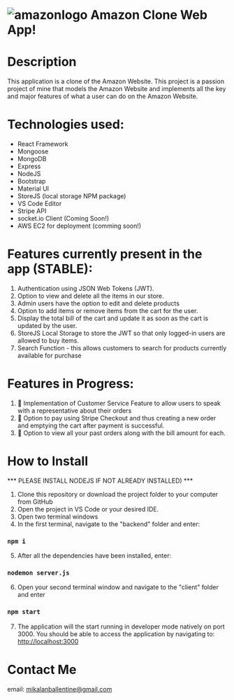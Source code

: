 # ![amazonlogo](http://pngimg.com/uploads/amazon/amazon_PNG11.png) Amazon Clone Web App!

# Description
This application is a clone of the Amazon Website. This project is a passion project of mine that models the Amazon Website and implements all the key and major features of what a user can do on the Amazon Website.

# Technologies used:
- React Framework
- Mongoose
- MongoDB
- Express
- NodeJS
- Bootstrap
- Material UI
- StoreJS (local storage NPM package)
- VS Code Editor
- Stripe API 
- socket.io Client (Coming Soon!)
- AWS EC2 for deployment (comming soon!)

# Features currently present in the app (STABLE):
1. Authentication using JSON Web Tokens (JWT).
2. Option to view and delete all the items in our store.
3. Admin users have the option to edit and delete products
3. Option to add items or remove items from the cart for the user.
4. Display the total bill of the cart and update it as soon as the cart is updated by the user.
5. StoreJS Local Storage to store the JWT so that only logged-in users are allowed to buy items.
6. Search Function - this allows customers to search for products currently available for purchase


# Features in Progress:

 1. 🔨 Implementation of Customer Service Feature to allow users to speak with a representative about their orders
 2. 🔨 Option to pay using Stripe Checkout and thus creating a new order and emptying the cart after payment is successful.
 3. 🔨 Option to view all your past orders along with the bill amount for each.
  
  # How to Install 
  *** PLEASE INSTALL NODEJS IF NOT ALREADY INSTALLED) ***
  1. Clone this repository or download the project folder to your computer from GitHub
  2. Open the project in VS Code or your desired IDE.
  3. Open two terminal windows
  4. In the first terminal, navigate to the "backend" folder and enter:
  ### `npm i`
  5. After all the dependencies have been installed, enter:
  ### `nodemon server.js`
  6. Open your second terminal window and navigate to the "client" folder and enter
  ### `npm start`
  7. The application will the start running in developer mode natively on port 3000. You should be able to access the application by navigating to: [http://localhost:3000](http://localhost:3000)

# Contact Me
email: mikalanballentine@gmail.com
